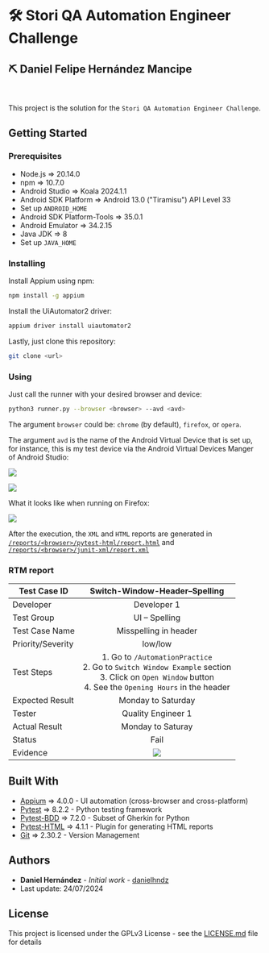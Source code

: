 # :hammer_and_wrench: Stori QA Automation Engineer Challenge

## :pick: Daniel Felipe Hernández Mancipe

<br/>

This project is the solution for the `Stori QA Automation Engineer Challenge`.

## Getting Started

### Prerequisites

- Node.js => 20.14.0
- npm => 10.7.0
- Android Studio => Koala 2024.1.1
- Android SDK Platform => Android 13.0 ("Tiramisu") API Level 33
- Set up `ANDROID_HOME`
- Android SDK Platform-Tools => 35.0.1
- Android Emulator => 34.2.15
- Java JDK => 8
- Set up `JAVA_HOME`

### Installing

Install Appium using npm:

```bash
npm install -g appium
```

Install the UiAutomator2 driver:

```bash
appium driver install uiautomator2
```

Lastly, just clone this repository:

```bash
git clone <url>
```

### Using

Just call the runner with your desired browser and device:

```bash
python3 runner.py --browser <browser> --avd <avd>
```

The argument `browser` could be: `chrome` (by default), `firefox`, or `opera`.

The argument `avd` is the name of the Android Virtual Device that is set up, for instance, this is my test device via the Android Virtual Devices Manger of Android Studio:

![](../media/avd_from_avdm1.png?raw=true)

![](../media/avd_from_avdm2.png?raw=true)

What it looks like when running on Firefox:

![](../media/demo_firefox.gif?raw=true)

After the execution, the `XML` and `HTML` reports are generated in [`/reports/<browser>/pytest-html/report.html`](/reports/chrome/pytest-html/report.html) and [`/reports/<browser>/junit-xml/report.xml`](/reports/firefox/junit-xml/report.xml)

### RTM report

| Test Case ID      |                                                               Switch-Window-Header–Spelling                                                                |
| ----------------- | :--------------------------------------------------------------------------------------------------------------------------------------------------------: |
| Developer         |                                                                        Developer 1                                                                         |
| Test Group        |                                                                       UI – Spelling                                                                        |
| Test Case Name    |                                                                   Misspelling in header                                                                    |
| Priority/Severity |                                                                          low/low                                                                           |
| Test Steps        | 1. Go to `/AutomationPractice`<br>2. Go to `Switch Window Example` section<br>3. Click on `Open Window` button<br>4. See the `Opening Hours` in the header |
| Expected Result   |                                                                     Monday to Saturday                                                                     |
| Tester            |                                                                     Quality Engineer 1                                                                     |
| Actual Result     |                                                                     Monday to Saturay                                                                      |
| Status            |                                                                            Fail                                                                            |
| Evidence          |                                                            ![](../media/evidence1.png?raw=true)                                                            |

## Built With

- [Appium](https://appium.io/docs/en/2.9/) => 4.0.0 - UI automation (cross-browser and cross-platform)
- [Pytest](https://docs.pytest.org/en/8.2.x/) => 8.2.2 - Python testing framework
- [Pytest-BDD](https://pytest-bdd.readthedocs.io/en/stable/) => 7.2.0 - Subset of Gherkin for Python
- [Pytest-HTML](https://pypi.org/project/pytest-html/) => 4.1.1 - Plugin for generating HTML reports
- [Git](https://git-scm.com/) => 2.30.2 - Version Management

## Authors

- **Daniel Hernández** - _Initial work_ - [danielhndz](https://github.com/danielhndz)
- Last update: 24/07/2024

## License

This project is licensed under the GPLv3 License - see the [LICENSE.md](LICENSE.md) file for details
